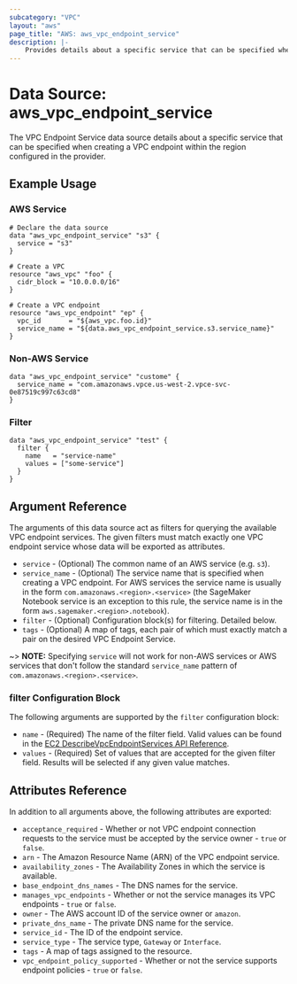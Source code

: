 ```yaml
---
subcategory: "VPC"
layout: "aws"
page_title: "AWS: aws_vpc_endpoint_service"
description: |-
    Provides details about a specific service that can be specified when creating a VPC endpoint.
---
```


# Data Source: aws_vpc_endpoint_service

The VPC Endpoint Service data source details about a specific service that
can be specified when creating a VPC endpoint within the region configured in the provider.

## Example Usage

### AWS Service

```hcl
# Declare the data source
data "aws_vpc_endpoint_service" "s3" {
  service = "s3"
}

# Create a VPC
resource "aws_vpc" "foo" {
  cidr_block = "10.0.0.0/16"
}

# Create a VPC endpoint
resource "aws_vpc_endpoint" "ep" {
  vpc_id       = "${aws_vpc.foo.id}"
  service_name = "${data.aws_vpc_endpoint_service.s3.service_name}"
}
```

### Non-AWS Service

```hcl
data "aws_vpc_endpoint_service" "custome" {
  service_name = "com.amazonaws.vpce.us-west-2.vpce-svc-0e87519c997c63cd8"
}
```

### Filter

```hcl
data "aws_vpc_endpoint_service" "test" {
  filter {
    name   = "service-name"
    values = ["some-service"]
  }
}
```

## Argument Reference

The arguments of this data source act as filters for querying the available VPC endpoint services.
The given filters must match exactly one VPC endpoint service whose data will be exported as attributes.

* `service` - (Optional) The common name of an AWS service (e.g. `s3`).
* `service_name` - (Optional) The service name that is specified when creating a VPC endpoint. For AWS services the service name is usually in the form `com.amazonaws.<region>.<service>` (the SageMaker Notebook service is an exception to this rule, the service name is in the form `aws.sagemaker.<region>.notebook`).
* `filter` - (Optional) Configuration block(s) for filtering. Detailed below.
* `tags` - (Optional) A map of tags, each pair of which must exactly match a pair on the desired VPC Endpoint Service.

~> **NOTE:** Specifying `service` will not work for non-AWS services or AWS services that don't follow the standard `service_name` pattern of `com.amazonaws.<region>.<service>`.

### filter Configuration Block

The following arguments are supported by the `filter` configuration block:

* `name` - (Required) The name of the filter field. Valid values can be found in the [EC2 DescribeVpcEndpointServices API Reference](https://docs.aws.amazon.com/AWSEC2/latest/APIReference/API_DescribeVpcEndpointServices.html).
* `values` - (Required) Set of values that are accepted for the given filter field. Results will be selected if any given value matches.

## Attributes Reference

In addition to all arguments above, the following attributes are exported:

* `acceptance_required` - Whether or not VPC endpoint connection requests to the service must be accepted by the service owner - `true` or `false`.
* `arn` - The Amazon Resource Name (ARN) of the VPC endpoint service.
* `availability_zones` - The Availability Zones in which the service is available.
* `base_endpoint_dns_names` - The DNS names for the service.
* `manages_vpc_endpoints` - Whether or not the service manages its VPC endpoints - `true` or `false`.
* `owner` - The AWS account ID of the service owner or `amazon`.
* `private_dns_name` - The private DNS name for the service.
* `service_id` - The ID of the endpoint service.
* `service_type` - The service type, `Gateway` or `Interface`.
* `tags` - A map of tags assigned to the resource.
* `vpc_endpoint_policy_supported` - Whether or not the service supports endpoint policies - `true` or `false`.
